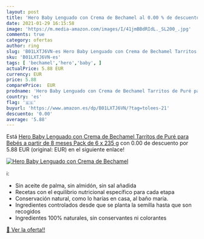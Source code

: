 ```yaml
---
layout: post
title: 'Hero Baby Lenguado con Crema de Bechamel al 0.00 % de descuento'
date: 2021-01-29 16:15:58
image: 'https://m.media-amazon.com/images/I/41jmBBdRIdL._SL200_.jpg'
comments: true
category: ofertas
author: ring
slug: 'B01LXTJ6VN-es Hero Baby Lenguado con Crema de Bechamel Tarritos de Puré...'
sku: 'B01LXTJ6VN-es'
tags: [ 'bechamel','hero','baby', ]
actualPrice: 5.88 EUR
currency: EUR
price: 5.88
comparePrice:  EUR
prodname: 'Hero Baby Lenguado con Crema de Bechamel Tarritos de Puré para Bebés a partir de 8 meses Pack de 6 x 235 g'
country: 'es'
flag: '🇪🇸'
buyurl: 'https://www.amazon.es/dp/B01LXTJ6VN/?tag=tolees-21'
descuento: '0.00'
average: '5.88'
---
```


Está [Hero Baby Lenguado con Crema de Bechamel Tarritos de Puré para Bebés a partir de 8 meses Pack de 6 x 235 g](https://www.amazon.es/dp/B01LXTJ6VN/?tag=tolees-21) con 0.00 de descuento por 5.88 EUR (original:  EUR) en el siguiente enlace!

[![Hero Baby Lenguado con Crema de Bechamel](https://m.media-amazon.com/images/I/41jmBBdRIdL._SL200_.jpg)](https://www.amazon.es/dp/B01LXTJ6VN/?tag=tolees-21)

ℹ️:

- Sin aceite de palma, sin almidón, sin sal añadida
- Recetas con el equilibrio nutricional específico para cada etapa
- Conservación natural, como lo harías en casa, al baño maría.
- Ingredientes controlados desde que se planta la semilla hasta que son recogidos
- Ingredientes 100% naturales, sin conservantes ni colorantes

[🛒 Ver la oferta!!](https://www.amazon.es/dp/B01LXTJ6VN/?tag=tolees-21)

